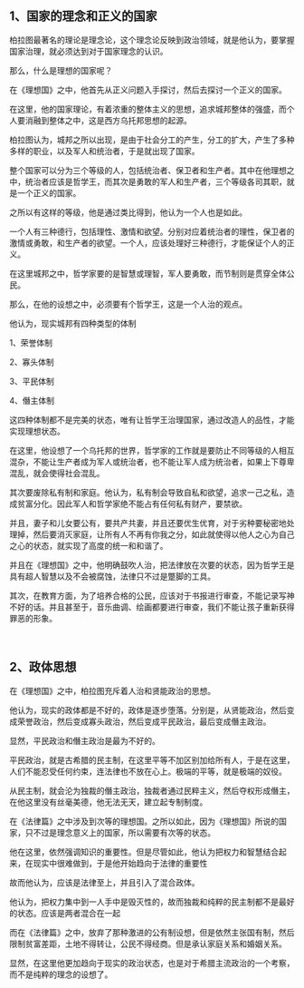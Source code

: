 <h2>1、国家的理念和正义的国家</h2><p data-pid="7s6B02XF">柏拉图最著名的理论是理念论，这个理念论反映到政治领域，就是他认为，要掌握国家治理，就必须达到对于国家理念的认识。</p><p data-pid="mO5p8BWJ">那么，什么是理想的国家呢？</p><p data-pid="x1jvNKPG">在《理想国》之中，他首先从正义问题入手探讨，然后去探讨一个正义的国家。</p><p data-pid="PmV6MhnM">在这里，他的国家理论，有着浓重的整体主义的思想，追求城邦整体的强盛，而个人要消融到整体之中，这是西方乌托邦思想的起源。</p><p data-pid="4aHlNemi">柏拉图认为，城邦之所以出现，是由于社会分工的产生，分工的扩大，产生了多种多样的职业，以及军人和统治者，于是就出现了国家。</p><p data-pid="TcNToRWg">整个国家可以分为三个等级的人，包括统治者、保卫者和生产者。其中在他理想之中，统治者应该是哲学王，而其次是勇敢的军人和生产者，三个等级各司其职，就是一个正义的国家。</p><p data-pid="66DmIoER">之所以有这样的等级，他是通过类比得到，他认为一个人也是如此。</p><p data-pid="NjB_NYT3">一个人有三种德行，包括理性、激情和欲望。分别对应着统治者的理性，保卫者的激情或勇敢，和生产者的欲望。一个人，应该处理好三种德行，才能保证个人的正义。</p><p data-pid="WRETSOBX">在这里城邦之中，哲学家要的是智慧或理智，军人要勇敢，而节制则是贯穿全体公民。</p><p data-pid="qiI-u6Ev">那么，在他的设想之中，必须要有个哲学王，这是一个人治的观点。</p><p data-pid="jEYPRyUH">他认为，现实城邦有四种类型的体制</p><p data-pid="sp6dtxd0">1、荣誉体制</p><p data-pid="BUH6EpvD">2、寡头体制</p><p data-pid="UAvNtuOE">3、平民体制</p><p data-pid="2vhQz3Yt">4、僭主体制</p><p data-pid="AB3evh7S">这四种体制都不是完美的状态，唯有让哲学王治理国家，通过改造人的品性，才能实现理想状态。</p><p data-pid="-iWEO-QM">在这里，他设想了一个乌托邦的世界，哲学家的工作就是要防止不同等级的人相互混杂，不能让生产者成为军人或统治者，也不能让军人成为统治者，如果上下尊卑混乱，就会使得社会混乱。</p><p data-pid="2mwin7V2">其次要废除私有制和家庭。他认为，私有制会导致自私和欲望，追求一己之私，造成贫富分化。因此军人和哲学家绝不能占有任何私有财产，要禁欲。</p><p data-pid="4lQilKif">并且，妻子和儿女要公有，要共产共妻，并且还要优生优育，对于劣种要秘密地处理掉，然后要消灭家庭，让所有人不再有你我之分，如此就使得以他人之心为自己之心的状态，就实现了高度的统一和和谐了。</p><p data-pid="U2aXc-a3">并且在《理想国》之中，他明确鼓吹人治，把法律放在次要的状态，因为哲学王是具有超人智慧以及不会被腐蚀，法律只不过是蹩脚的工具。</p><p data-pid="MxTfaqmm">其次，在教育方面，为了培养合格的公民，应该对于书报进行审查，不能记录写神不好的话。并且甚至于，音乐曲调、绘画都要进行审查，我们不能让孩子重新获得罪恶的形象。</p><p><br></p><h2>2、政体思想</h2><p data-pid="Jsiwxkv4">在《理想国》之中，柏拉图充斥着人治和贤能政治的思想。</p><p data-pid="HdM6t78a">他认为，现实的政体都是不好的，政体是逐步堕落。分别是，从贤能政治，然后变成荣誉政治，然后变成寡头政治，然后变成平民政治，最后变成僭主政治。</p><p data-pid="hhlxqzLG">显然，平民政治和僭主政治是最为不好的。</p><p data-pid="2fLEsp91">平民政治，就是古希腊的民主制，在这里平等不加区别加给所有人，于是在这里，人们不能忍受任何约束，连法律也不放在心上。极端的平等，就是极端的奴役。</p><p data-pid="52IMPtwh">从民主制，就会沦为独裁的僭主政治，独裁者通过民粹主义，然后夺权形成僭主，在他这里没有丝毫美德，他无法无天，建立起专制制度。</p><p data-pid="RVwz21fR">在《法律篇》之中涉及到次等的理想国。之所以如此，因为《理想国》所说的国家，只不过是理念意义上的国家，所以需要有次等的状态。</p><p data-pid="z6v6tCwD">他在这里，依然强调知识的重要性。但是尽管如此，他认为把权力和智慧结合起来，在现实中很难做到，于是他开始趋向于法律的重要性</p><p data-pid="hqyRB7Gb">故而他认为，应该是法律至上，并且引入了混合政体。</p><p data-pid="MZYmWFbU">他认为，把权力集中到一人手中是毁灭性的，故而独裁和纯粹的民主制都不是最好的状态。应该是两者混合在一起</p><p data-pid="SU1KZe-P">而在《法律篇》之中，放弃了那种激进的公有制设想，但是依然主张国有制，然后限制贫富差距，土地不得转让，公民不得经商。但是承认家庭关系和婚姻关系。</p><p data-pid="zsGWcgWJ">显然，在这里他更加趋向于现实的政治状态，也是对于希腊主流政治的一个考察，而不是纯粹的理念的设想了。</p><p></p><p></p><p></p>